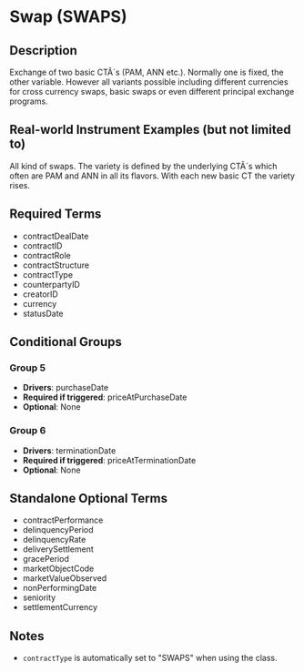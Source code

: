 # Swap (SWAPS)

## Description
Exchange of two basic CTÂ´s (PAM, ANN etc.). Normally one is fixed, the other variable. However all variants possible including different currencies for cross currency swaps, basic swaps or even different principal exchange programs.

## Real-world Instrument Examples (but not limited to)
All kind of swaps. The variety is defined by the underlying CTÂ´s which often are PAM and ANN in all its flavors. With each new basic CT the variety rises.

## Required Terms
- contractDealDate
- contractID
- contractRole
- contractStructure
- contractType
- counterpartyID
- creatorID
- currency
- statusDate

## Conditional Groups
### Group 5
* **Drivers**: purchaseDate
* **Required if triggered**: priceAtPurchaseDate
* **Optional**: None

### Group 6
* **Drivers**: terminationDate
* **Required if triggered**: priceAtTerminationDate
* **Optional**: None

## Standalone Optional Terms
- contractPerformance
- delinquencyPeriod
- delinquencyRate
- deliverySettlement
- gracePeriod
- marketObjectCode
- marketValueObserved
- nonPerformingDate
- seniority
- settlementCurrency

## Notes
- `contractType` is automatically set to "SWAPS" when using the class.
